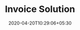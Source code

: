 ---
title: "Invoice Solution"
image: /images/.jpg
tags: [""]

date: 2020-04-20T10:29:06+05:30
draft: false
---